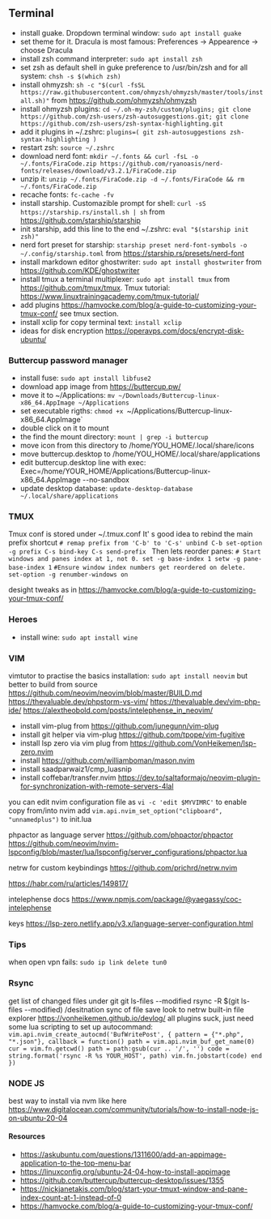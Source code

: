 ## Terminal

- install guake. Dropdown terminal window: `sudo apt install guake`
- set theme for it. Dracula is most famous: Preferences -> Appearence -> choose Dracula
- install zsh command interpreter: `sudo apt install zsh`
- set zsh as default shell in guke preference to /usr/bin/zsh and for all system: `chsh -s $(which zsh)`
- install ohmyzsh: `sh -c "$(curl -fsSL https://raw.githubusercontent.com/ohmyzsh/ohmyzsh/master/tools/install.sh)"` from https://github.com/ohmyzsh/ohmyzsh
- install ohmyzsh plugins: `cd ~/.oh-my-zsh/custom/plugins; git clone https://github.com/zsh-users/zsh-autosuggestions.git; git clone https://github.com/zsh-users/zsh-syntax-highlighting.git`
- add it plugins in ~/.zshrc:
`plugins=(
    git
    zsh-autosuggestions
    zsh-syntax-highlighting
)`
- restart zsh: `source ~/.zshrc`
- download nerd font: `mkdir ~/.fonts && curl -fsL -o ~/.fonts/FiraCode.zip https://github.com/ryanoasis/nerd-fonts/releases/download/v3.2.1/FiraCode.zip`
- unzip it: `unzip ~/.fonts/FiraCode.zip -d ~/.fonts/FiraCode && rm ~/.fonts/FiraCode.zip`
- recache fonts: `fc-cache -fv`
- install starship. Customazible prompt for shell: `curl -sS https://starship.rs/install.sh | sh` from https://github.com/starship/starship
- init starship, add this line to the end ~/.zshrc: `eval "$(starship init zsh)"`
- nerd fort preset for starship: `starship preset nerd-font-symbols -o ~/.config/starship.toml` from https://starship.rs/presets/nerd-font
- install markdown editor ghostwriter: `sudo apt install ghostwriter` from https://github.com/KDE/ghostwriter
- install tmux a terminal multiplexer: `sudo apt install tmux` from https://github.com/tmux/tmux. Tmux tutorial: https://www.linuxtrainingacademy.com/tmux-tutorial/
- add plugins https://hamvocke.com/blog/a-guide-to-customizing-your-tmux-conf/ see tmux section.
- install xclip for copy terminal text: `install xclip`
- ideas for disk encryption https://operavps.com/docs/encrypt-disk-ubuntu/


### Buttercup password manager

- install fuse: `sudo apt install libfuse2`
- download app image from https://buttercup.pw/
- move it to ~/Applications: `mv ~/Downloads/Buttercup-linux-x86_64.AppImage ~/Applications`
- set executable rigths: `chmod +x `~/Applications/Buttercup-linux-x86_64.AppImage`
- double click on it to mount
- the find the mount directory: `mount | grep -i buttercup`
- move icon from this directory to /home/YOU_HOME/.local/share/icons
- move buttercup.desktop to /home/YOU_HOME/.local/share/applications
- edit buttercup.desktop line with exec: Exec=/home/YOUR_HOME/Applications/Buttercup-linux-x86_64.AppImage --no-sandbox
- update desktop database: `update-desktop-database ~/.local/share/applications`

### TMUX

Tmux conf is stored under ~/.tmux.conf
It' s good idea to rebind the main prefix shortcut
`# remap prefix from 'C-b' to 'C-s'
unbind C-b
set-option -g prefix C-s
bind-key C-s send-prefix
`
Then lets reorder panes:
`# Start windows and panes index at 1, not 0.
set -g base-index 1
setw -g pane-base-index 1`
`#Ensure window index numbers get reordered on delete.
set-option -g renumber-windows on`

desight tweaks as in https://hamvocke.com/blog/a-guide-to-customizing-your-tmux-conf/

### Heroes
- install wine: `sudo apt install wine`

### VIM

vimtutor to practise the basics
installation: `sudo apt install neovim` but better to build from source https://github.com/neovim/neovim/blob/master/BUILD.md
https://thevaluable.dev/phpstorm-vs-vim/
https://thevaluable.dev/vim-php-ide/
https://alextheobold.com/posts/intelephense_in_neovim/

- install vim-plug from https://github.com/junegunn/vim-plug
- install git helper via vim-plug https://github.com/tpope/vim-fugitive
- install lsp zero via vim plug from https://github.com/VonHeikemen/lsp-zero.nvim
- install https://github.com/williamboman/mason.nvim
- install saadparwaiz1/cmp_luasnip
- install coffebar/transfer.nvim https://dev.to/saltaformajo/neovim-plugin-for-synchronization-with-remote-servers-4lal

you can edit nvim configuration file as `vi -c 'edit $MYVIMRC'`
to enable copy from/into nvim add `vim.api.nvim_set_option("clipboard", "unnamedplus")` to init.lua

phpactor as language server https://github.com/phpactor/phpactor
https://github.com/neovim/nvim-lspconfig/blob/master/lua/lspconfig/server_configurations/phpactor.lua

netrw for custom keybindings https://github.com/prichrd/netrw.nvim

https://habr.com/ru/articles/149817/

intelephense docs https://www.npmjs.com/package/@yaegassy/coc-intelephense

keys https://lsp-zero.netlify.app/v3.x/language-server-configuration.html

### Tips
when open vpn fails: `sudo ip link delete tun0`

### Rsync
get list of changed files under git git ls-files --modified
rsync -R $(git ls-files --modified) /desitnation
sync of file save
look to netrw built-in file explorer https://vonheikemen.github.io/devlog/
all plugins suck, just need some lua scripting to set up autocommand:
`vim.api.nvim_create_autocmd('BufWritePost', {
  pattern = {"*.php", "*.json"},
  callback = function()
      path = vim.api.nvim_buf_get_name(0)
      cur = vim.fn.getcwd()
      path = path:gsub(cur .. '/', '')
      code = string.format('rsync -R %s YOUR_HOST', path)
      vim.fn.jobstart(code)
  end
})`

### NODE JS
best way to install via nvm like here https://www.digitalocean.com/community/tutorials/how-to-install-node-js-on-ubuntu-20-04

#### Resources
- https://askubuntu.com/questions/1311600/add-an-appimage-application-to-the-top-menu-bar
- https://linuxconfig.org/ubuntu-24-04-how-to-install-appimage
- https://github.com/buttercup/buttercup-desktop/issues/1355
- https://nickjanetakis.com/blog/start-your-tmuxt-window-and-pane-index-count-at-1-instead-of-0
- https://hamvocke.com/blog/a-guide-to-customizing-your-tmux-conf/
